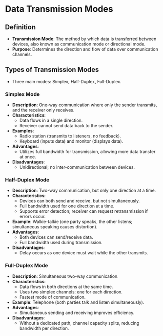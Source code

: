 # Data Transmission Modes

## Definition
- **Transmission Mode**: The method by which data is transferred between devices, also known as communication mode or directional mode.
- **Purpose**: Determines the direction and flow of data over communication channels.

## Types of Transmission Modes
- Three main modes: Simplex, Half-Duplex, Full-Duplex.

### Simplex Mode
- **Description**: One-way communication where only the sender transmits, and the receiver only receives.
- **Characteristics**:
  - Data flows in a single direction.
  - Receiver cannot send data back to the sender.
- **Examples**:
  - Radio station (transmits to listeners, no feedback).
  - Keyboard (inputs data) and monitor (displays data).
- **Advantages**:
  - Utilizes full bandwidth for transmission, allowing more data transfer at once.
- **Disadvantages**:
  - Unidirectional; no inter-communication between devices.

### Half-Duplex Mode
- **Description**: Two-way communication, but only one direction at a time.
- **Characteristics**:
  - Devices can both send and receive, but not simultaneously.
  - Full bandwidth used for one direction at a time.
  - Supports error detection; receiver can request retransmission if errors occur.
- **Example**: Walkie-talkie (one party speaks, the other listens; simultaneous speaking causes distortion).
- **Advantages**:
  - Both devices can send/receive data.
  - Full bandwidth used during transmission.
- **Disadvantages**:
  - Delay occurs as one device must wait while the other transmits.

### Full-Duplex Mode
- **Description**: Simultaneous two-way communication.
- **Characteristics**:
  - Data flows in both directions at the same time.
  - Uses two simplex channels: one for each direction.
  - Fastest mode of communication.
- **Example**: Telephone (both parties talk and listen simultaneously).
- **Advantages**:
  - Simultaneous sending and receiving improves efficiency.
- **Disadvantages**:
  - Without a dedicated path, channel capacity splits, reducing bandwidth per direction.